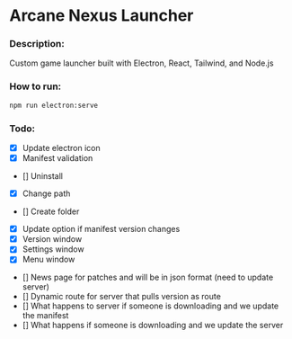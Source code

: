 # Arcane Nexus Launcher

### Description:

Custom game launcher built with Electron, React, Tailwind, and Node.js

### How to run:

```bash
npm run electron:serve
```

### Todo:

- [x] Update electron icon
- [x] Manifest validation
- [] Uninstall
- [x] Change path
- [] Create folder
- [x] Update option if manifest version changes
- [x] Version window
- [x] Settings window
- [x] Menu window
- [] News page for patches and will be in json format (need to update server)
- [] Dynamic route for server that pulls version as route
- [] What happens to server if someone is downloading and we update the manifest
- [] What happens if someone is downloading and we update the server
